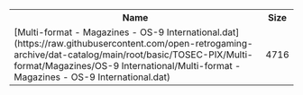 <table>
<tr><th>Name</th><th>Size</th></tr>
<tr><td>
[Multi-format - Magazines - OS-9 International.dat](https://raw.githubusercontent.com/open-retrogaming-archive/dat-catalog/main/root/basic/TOSEC-PIX/Multi-format/Magazines/OS-9 International/Multi-format - Magazines - OS-9 International.dat)
</td><td>4716</td></tr>
</table>
